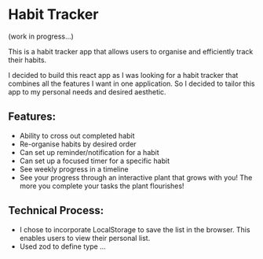 # Habit Tracker

(work in progress...) <br>

This is a habit tracker app that allows users to organise and efficiently track their habits. <br>

I decided to build this react app as I was looking for a habit tracker that combines all the features I want in one application. So I decided to tailor this app to my personal needs and desired aesthetic.

## Features:

- Ability to cross out completed habit
- Re-organise habits by desired order
- Can set up reminder/notification for a habit
- Can set up a focused timer for a specific habit
- See weekly progress in a timeline
- See your progress through an interactive plant that grows with you! The more you complete your tasks the plant flourishes!

## Technical Process:

- I chose to incorporate LocalStorage to save the list in the browser. This enables users to view their personal list. 
- Used zod to define type
...
